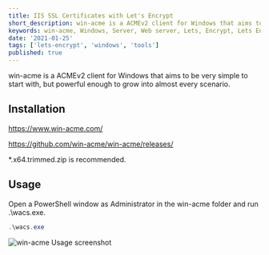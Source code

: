 ```yaml
---
title: IIS SSL Certificates with Let's Encrypt
short_description: win-acme is a ACMEv2 client for Windows that aims to be very simple to start with, but powerful enough to grow into almost every scenario.
keywords: win-acme, Windows, Server, Web server, Lets, Encrypt, Lets Encrypt, Let's Encrypt, LetsEncrypt, HTTPS, Free, SSL, Certificate, Steff, Beckers, Blog
date: '2021-01-25'
tags: ['lets-encrypt', 'windows', 'tools']
published: true
---
```


win-acme is a ACMEv2 client for Windows that aims to be very simple to start with, but powerful enough to grow into almost every scenario.

## Installation

https://www.win-acme.com/

https://github.com/win-acme/win-acme/releases/

\*.x64.trimmed.zip is recommended.

## Usage

Open a PowerShell window as Administrator in the win-acme folder and run .\wacs.exe.

```powershell
.\wacs.exe
```

![win-acme Usage screenshot](/blog/win-acme/images/win-acme-usage.png)
